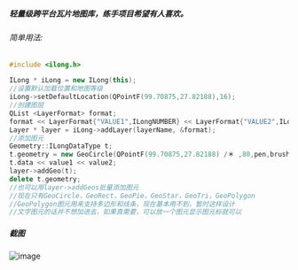 ##### 轻量级跨平台瓦片地图库，练手项目希望有人喜欢。

###### 简单用法:

```cpp
#include <ilong.h>

ILong * iLong = new ILong(this);
//设置默认加载位置和地图等级
iLong->setDefaultLocation(QPointF(99.70875,27.82188),16);
//创建图层
QList <LayerFormat> format;
format << LayerFormat{"VALUE1",ILongNUMBER} << LayerFormat{"VALUE2",ILongTEXT};
Layer * layer = iLong->addLayer(layerName, &format);
//添加图元
Geometry::ILongDataType t;
t.geometry = new GeoCircle(QPointF(99.70875,27.82188) /＊ ,80,pen,brush ＊/ );
t.data << value1 << value2;
layer->addGeo(t);
delete t.geometry;
//也可以用layer->addGeos批量添加图元
//现在只有GeoCircle，GeoRect，GeoPie，GeoStar，GeoTri，GeoPolygon
//GeoPolygon图元用来支持多边形和线条，现在基本用不到，暂时这样设计
//文字图元的话并不想加进去，如果真需要，可以放一个图元显示图元标就可以
```
##### 截图

![image](https://raw.githubusercontent.com/ilongio/ilong/e9c7bd65b4c838f4aea08cf3db7d562dc8ddc87c/Screenshot.png)
